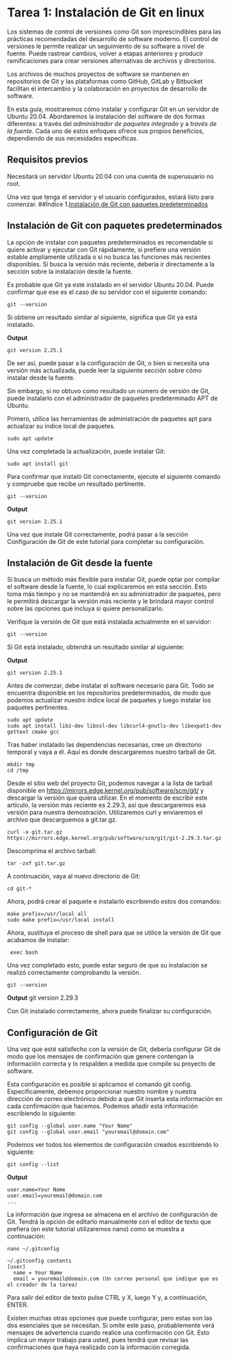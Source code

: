 # Tarea 1: Instalación de Git en linux

Los sistemas de control de versiones como Git son imprescindibles para las prácticas recomendadas del desarrollo de software moderno. El control de versiones le permite realizar un seguimiento de su software a nivel de fuente. Puede rastrear cambios, volver a etapas anteriores y producir ramificaciones para crear versiones alternativas de archivos y directorios.

Los archivos de muchos proyectos de software se mantienen en repositorios de Git y las plataformas como GitHub, GitLab y Bitbucket facilitan el intercambio y la colaboración en proyectos de desarrollo de software.

En esta guía, mostraremos cómo instalar y configurar Git en un servidor de Ubuntu 20.04. Abordaremos la instalación del software de dos formas diferentes: a través del *administrador de paquetes integrado* y a *través de la fuente*. Cada uno de estos enfoques ofrece sus propios beneficios, dependiendo de sus necesidades específicas.

## Requisitos previos

Necesitará un servidor Ubuntu 20.04 con una cuenta de superusuario no root.

Una vez que tenga el servidor y el usuario configurados, estará listo para comenzar.
##Índice
1.[Instalación de Git con paquetes predeterminados](#id1)

## Instalación de Git con paquetes predeterminados<a name="id1"></a>

La opción de instalar con paquetes predeterminados es recomendable si quiere activar y ejecutar con Git rápidamente, si prefiere una versión estable ampliamente utilizada o si no busca las funciones más recientes disponibles. Si busca la versión más reciente, debería ir directamente a la sección sobre la instalación desde la fuente.

Es probable que Git ya esté instalado en el servidor Ubuntu 20.04. Puede confirmar que ese es el caso de su servidor con el siguiente comando:


```
git --version
```
 
Si obtiene un resultado similar al siguiente, significa que Git ya está instalado.

__Output__

```
git version 2.25.1
```

De ser así, puede pasar a la configuración de Git, o bien si necesita una versión más actualizada, puede leer la siguiente sección sobre cómo instalar desde la fuente.

Sin embargo, si no obtuvo como resultado un número de versión de Git, puede instalarlo con el administrador de paquetes predeterminado APT de Ubuntu.

Primero, utilice las herramientas de administración de paquetes apt para actualizar su índice local de paquetes.

```
sudo apt update
``` 

Una vez completada la actualización, puede instalar Git:

```
sudo apt install git
``` 

Para confirmar que instaló Git correctamente, ejecute el siguiente comando y compruebe que recibe un resultado pertinente.

```
git --version
```

__Output__

```
git version 2.25.1
```

Una vez que instale Git correctamente, podrá pasar a la sección Configuración de Git de este tutorial para completar su configuración.

## Instalación de Git desde la fuente

Si busca un método más flexible para instalar Git, puede optar por compilar el software desde la fuente, lo cual explicaremos en esta sección. Esto toma más tiempo y no se mantendrá en su administrador de paquetes, pero le permitirá descargar la versión más reciente y le brindará mayor control sobre las opciones que incluya si quiere personalizarlo.

Verifique la versión de Git que está instalada actualmente en el servidor:

```
git --version
```

Si Git está instalado, obtendrá un resultado similar al siguiente:

__Output__

```
git version 2.25.1
```

Antes de comenzar, debe instalar el software necesario para Git. Todo se encuentra disponible en los repositorios predeterminados, de modo que podemos actualizar nuestro índice local de paquetes y luego instalar los paquetes pertinentes.

```
sudo apt update
sudo apt install libz-dev libssl-dev libcurl4-gnutls-dev libexpat1-dev gettext cmake gcc
``` 

Tras haber instalado las dependencias necesarias, cree un directorio temporal y vaya a él. Aquí es donde descargaremos nuestro tarball de Git.

```
mkdir tmp
cd /tmp
``` 

Desde el sitio web del proyecto Git, podemos navegar a la lista de tarball disponible en https://mirrors.edge.kernel.org/pub/software/scm/git/ y descargar la versión que quiera utilizar. En el momento de escribir este artículo, la versión más reciente es 2.29.3, así que descargaremos esa versión para nuestra demostración. Utilizaremos curl y enviaremos el archivo que descarguemos a git.tar.gz.

```
curl -o git.tar.gz https://mirrors.edge.kernel.org/pub/software/scm/git/git-2.29.3.tar.gz
``` 

Descomprima el archivo tarball:

```
tar -zxf git.tar.gz
``` 

A continuación, vaya al nuevo directorio de Git:

```
cd git-*
``` 

Ahora, podrá crear el paquete e instalarlo escribiendo estos dos comandos:

```
make prefix=/usr/local all
sudo make prefix=/usr/local install
``` 

Ahora, sustituya el proceso de shell para que se utilice la versión de Git que acabamos de instalar:

```
 exec bash
```

Una vez completado esto, puede estar seguro de que su instalación se realizó correctamente comprobando la versión.

```
git --version
```

__Output__
git version 2.29.3

Con Git instalado correctamente, ahora puede finalizar su configuración.

## Configuración de Git

Una vez que esté satisfecho con la versión de Git, debería configurar Git de modo que los mensajes de confirmación que genere contengan la información correcta y lo respalden a medida que compile su proyecto de software.

Esta configuración es posible si aplicamos el comando git config. Específicamente, debemos proporcionar nuestro nombre y nuestra dirección de correo electrónico debido a que Git inserta esta información en cada confirmación que hacemos. Podemos añadir esta información escribiendo lo siguiente:

```
git config --global user.name "Your Name"
git config --global user.email "youremail@domain.com"
```

Podemos ver todos los elementos de configuración creados escribiendo lo siguiente:

```
git config --list
```

__Output__

```
user.name=Your Name
user.email=youremail@domain.com
...
```

La información que ingresa se almacena en el archivo de configuración de Git. Tendrá la opción de editarlo manualmente con el editor de texto que prefiera (en este tutorial utilizaremos nano) como se muestra a continuación:

```
nano ~/.gitconfig
```

``` 
~/.gitconfig contents
[user]
  name = Your Name
  email = youremail@domain.com (Un correo personal que indique que es el creador de la tarea)
```

Para salir del editor de texto pulse CTRL y X, luego Y y, a continuación, ENTER.

Existen muchas otras opciones que puede configurar, pero estas son las dos esenciales que se necesitan. Si omite este paso, probablemente verá mensajes de advertencia cuando realice una confirmación con Git. Esto implica un mayor trabajo para usted, pues tendrá que revisar las confirmaciones que haya realizado con la información corregida.
